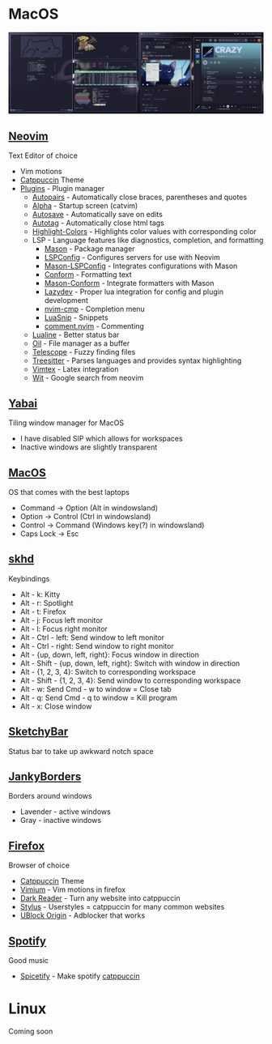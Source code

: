 # MacOS
![MacOS Screenshot](background/desktop.png)
## [Neovim](https://neovim.io/)
Text Editor of choice
- Vim motions
- [Catppuccin](https://github.com/catppuccin/nvim) Theme
- [Plugins](https://github.com/folke/lazy.nvim) - Plugin manager
	- [Autopairs](https://github.com/windwp/nvim-autopairs) - Automatically close braces, parentheses and quotes
	- [Alpha](https://github.com/goolord/alpha-nvim) - Startup screen (catvim)
	- [Autosave](https://github.com/0x00-ketsu/autosave.nvim) - Automatically save on edits
	- [Autotag](https://github.com/windwp/nvim-ts-autotag) - Automatically close html tags
	- [Highlight-Colors](https://github.com/brenoprata10/nvim-highlight-colors) - Highlights color values with corresponding color
	- LSP - Language features like diagnostics, completion, and formatting
		- [Mason](https://github.com/williamboman/mason.nvim) - Package manager
		- [LSPConfig](https://github.com/neovim/nvim-lspconfig) - Configures servers for use with Neovim
		- [Mason-LSPConfig](https://github.com/williamboman/mason-lspconfig.nvim) - Integrates configurations with Mason
		- [Conform](https://github.com/stevearc/conform.nvim) - Formatting text
		- [Mason-Conform](https://github.com/zapling/mason-conform.nvim) - Integrate formatters with Mason
		- [Lazydev](https://github.com/folke/lazydev.nvim) - Proper lua integration for config and plugin development
		- [nvim-cmp](https://github.com/hrsh7th/nvim-cmp) - Completion menu
		- [LuaSnip](https://github.com/L3MON4D3/LuaSnip) - Snippets
		- [comment.nvim](https://github.com/numToStr/Comment.nvim) - Commenting
	- [Lualine](https://github.com/nvim-lualine/lualine.nvim) - Better status bar
	- [Oil](https://github.com/stevearc/oil.nvim) - File manager as a buffer
	- [Telescope](https://github.com/nvim-telescope/telescope.nvim) - Fuzzy finding files
	- [Treesitter](https://github.com/nvim-treesitter/nvim-treesitter) - Parses languages and provides syntax highlighting
	- [Vimtex](https://github.com/lervag/vimtex) - Latex integration
	- [Wit](https://github.com/Aliqyan-21/wit.nvim) - Google search from neovim
## [Yabai](https://github.com/koekeishiya/yabai)
Tiling window manager for MacOS
- I have disabled SIP which allows for workspaces
- Inactive windows are slightly transparent
## [MacOS](https://www.apple.com/macos/macos-sequoia/)
OS that comes with the best laptops
- Command -> Option (Alt in windowsland)
- Option -> Control (Ctrl in windowsland)
- Control -> Command (Windows key(?) in windowsland)
- Caps Lock -> Esc
## [skhd](https://github.com/koekeishiya/skhd)
Keybindings
- Alt - k: Kitty
- Alt - r: Spotlight
- Alt - t: Firefox
- Alt - j: Focus left monitor
- Alt - l: Focus right monitor
- Alt - Ctrl - left: Send window to left monitor
- Alt - Ctrl - right: Send window to right monitor
- Alt - {up, down, left, right}: Focus window in direction
- Alt - Shift - {up, down, left, right}: Switch with window in direction
- Alt - {1, 2, 3, 4}: Switch to corresponding workspace
- Alt - Shift - {1, 2, 3, 4}: Send window to corresponding workspace
- Alt - w: Send Cmd - w to window = Close tab
- Alt - q: Send Cmd - q to window = Kill program
- Alt - x: Close window
## [SketchyBar](https://github.com/FelixKratz/SketchyBar)
Status bar to take up awkward notch space
## [JankyBorders](https://github.com/FelixKratz/JankyBorders)
Borders around windows
- Lavender - active windows
- Gray - inactive windows
## [Firefox](https://www.mozilla.org/en-US/firefox/)
Browser of choice
- [Catppuccin](https://github.com/catppuccin/firefox) Theme
- [Vimium](https://github.com/philc/vimium) - Vim motions in firefox
- [Dark Reader](https://github.com/darkreader/darkreader) - Turn any website into catppuccin
- [Stylus](https://github.com/openstyles/stylus) - Userstyles = catppuccin for many common websites
- [UBlock Origin](https://github.com/gorhill/uBlock) - Adblocker that works
## [Spotify](https://spotify.com)
Good music
- [Spicetify](https://github.com/spicetify/cli) - Make spotify [catppuccin](https://github.com/catppuccin/spicetify)
# Linux
Coming soon
